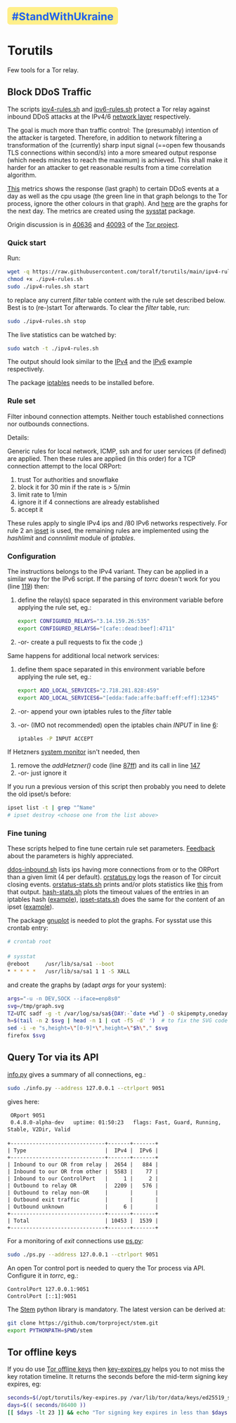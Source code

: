 [![StandWithUkraine](https://raw.githubusercontent.com/vshymanskyy/StandWithUkraine/main/badges/StandWithUkraine.svg)](https://github.com/vshymanskyy/StandWithUkraine/blob/main/docs/README.md)

# Torutils

Few tools for a Tor relay.

## Block DDoS Traffic

The scripts [ipv4-rules.sh](./ipv4-rules.sh) and [ipv6-rules.sh](./ipv6-rules.sh) protect a Tor relay
against inbound DDoS attacks at the IPv4/6 [network layer](https://upload.wikimedia.org/wikipedia/commons/3/37/Netfilter-packet-flow.svg) respectively.

The goal is much more than traffic control:
The (presumably) intention of the attacker is targeted.
Therefore, in addition to network filtering a transformation of the (currently) sharp input signal
(==open few thousands TLS connections within second/s)
into a more smeared output response (which needs minutes to reach the maximum) is achieved.
This shall make it harder for an attacker to get reasonable results from a time correlation algorithm.

[This](./doc/network-metric.svg) metrics shows the response (last graph) to certain DDoS events at a day
as well as the cpu usage (the green line in that graph belongs to the Tor process, ignore the other colours in that graph).
And [here](./doc/network-metric-nextday.svg) are the graphs for the next day.
The metrics are created using the [sysstat](http://sebastien.godard.pagesperso-orange.fr/) package.

Origin discussion is in [40636](https://gitlab.torproject.org/tpo/core/tor/-/issues/40636)
and [40093](https://gitlab.torproject.org/tpo/community/support/-/issues/40093#note_2841393)
of the [Tor project](https://www.torproject.org/).

### Quick start

Run:

```bash
wget -q https://raw.githubusercontent.com/toralf/torutils/main/ipv4-rules.sh -O ipv4-rules.sh
chmod +x ./ipv4-rules.sh
sudo ./ipv4-rules.sh start
```

to replace any current _filter_ table content with the rule set described below.
Best is to (re-)start Tor afterwards.
To clear the _filter_ table, run:

```bash
sudo ./ipv4-rules.sh stop
```

The live statistics can be watched by:

```bash
sudo watch -t ./ipv4-rules.sh
```

The output should look similar to the [IPv4](./doc/iptables-L.txt) and the [IPv6](./doc/ip6tables-L.txt) example respectively.

The package [iptables](https://www.netfilter.org/projects/iptables/) needs to be installed before.
### Rule set

Filter inbound connection attempts.
Neither touch established connections nor outbounds connections.

Details:

Generic rules for local network, ICMP, ssh and for user services (if defined) are applied.
Then these rules are applied (in this order) for a TCP connection attempt to the local ORPort:

1. trust Tor authorities and snowflake
1. block it for 30 min if the rate is > 5/min
1. limit rate to 1/min
1. ignore it if 4 connections are already established
1. accept it

These rules apply to single IPv4 ips and /80 IPv6 networks respectively.
For rule 2 an [ipset](https://ipset.netfilter.org) is used, the remaining rules are implemented
using the _hashlimit_ and _connnlimit_ module of _iptables_.

### Configuration

The instructions belongs to the IPv4 variant.
They can be applied in a similar way for the IPv6 script.
If the parsing of _torrc_ doesn't work for you (line [119](ipv4-rules.sh#L119)) then:

1. define the relay(s) space separated in this environment variable before applying the rule set, eg.:

    ```bash
    export CONFIGURED_RELAYS="3.14.159.26:535"
    export CONFIGURED_RELAYS6="[cafe::dead:beef]:4711"
    ```

1. -or- create a pull requests to fix the code ;)

Same happens for additional local network services:

1. define them space separated in this environment variable before applying the rule set, eg.:

    ```bash
    export ADD_LOCAL_SERVICES="2.718.281.828:459"
    export ADD_LOCAL_SERVICES6="[edda:fade:affe:baff:eff:eff]:12345"
    ```

1. -or- append your own iptables rules to the _filter_ table

1. -or- (IMO not recommended) open the iptables chain _INPUT_ in line [6](ipv4-rules.sh#L6):

    ```bash
    iptables -P INPUT ACCEPT
    ```

If Hetzners [system monitor](https://docs.hetzner.com/robot/dedicated-server/security/system-monitor/) isn't needed, then

1. remove the _addHetzner()_ code (line [87ff](ipv4-rules.sh#L87)) and its call in line [147](ipv4-rules.sh#L147)
1. -or- just ignore it

If you run a previous version of this script then probably you need to delete the old ipset/s before:

```bash
ipset list -t | grep "^Name"
# ipset destroy <choose one from the list above>
```

### Fine tuning

These scripts helped to fine tune certain rule set parameters.
[Feedback](https://github.com/toralf/torutils/issues) about the parameters is highly appreciated.

[ddos-inbound.sh](./ddos-inbound.sh) lists ips having more connections from or to the ORPort than a given limit (4 per default).
[orstatus.py](./orstatus.py) logs the reason of Tor circuit closing events.
[orstatus-stats.sh](./orstatus-stats.sh) prints and/or plots statistics like
[this](./doc/orstatus-stats.sh.txt) from that output.
[hash-stats.sh](./hash-stats.sh) plots the timeout values of the entries in an iptables hash
([example](./doc/hash-stats.sh.txt)),
[ipset-stats.sh](./ipset-stats.sh) does the same for the content of an ipset
([example](./doc/ipset-stats.sh.txt)).

The package [gnuplot](http://www.gnuplot.info/) is needed to plot the graphs.
For sysstat use this crontab entry:

```bash
# crontab root

# sysstat
@reboot     /usr/lib/sa/sa1 --boot
* * * * *   /usr/lib/sa/sa1 1 1 -S XALL
```

and create the graphs by (adapt _args_ for your system):

```bash
args="-u -n DEV,SOCK --iface=enp8s0"
svg=/tmp/graph.svg
TZ=UTC sadf -g -t /var/log/sa/sa${DAY:-`date +%d`} -O skipempty,oneday -- $args > $svg
h=$(tail -n 2 $svg | head -n 1 | cut -f5 -d' ')  # to fix the SVG code
sed -i -e "s,height=\"[0-9]*\",height=\"$h\"," $svg
firefox $svg
```

## Query Tor via its API

[info.py](./info.py) gives a summary of all connections, eg.:

```bash
sudo ./info.py --address 127.0.0.1 --ctrlport 9051
```

gives here:

```console
 ORport 9051
 0.4.8.0-alpha-dev   uptime: 01:50:23   flags: Fast, Guard, Running, Stable, V2Dir, Valid

+------------------------------+-------+-------+
| Type                         |  IPv4 |  IPv6 |
+------------------------------+-------+-------+
| Inbound to our OR from relay |  2654 |   884 |
| Inbound to our OR from other |  5583 |    77 |
| Inbound to our ControlPort   |     1 |     2 |
| Outbound to relay OR         |  2209 |   576 |
| Outbound to relay non-OR     |       |       |
| Outbound exit traffic        |       |       |
| Outbound unknown             |     6 |       |
+------------------------------+-------+-------+
| Total                        | 10453 |  1539 |
+------------------------------+-------+-------+
```

For a monitoring of _exit_ connections use [ps.py](./ps.py):

```bash
sudo ./ps.py --address 127.0.0.1 --ctrlport 9051
```

An open Tor control port is needed to query the Tor process via API.
Configure it in _torrc_, eg.:

```console
ControlPort 127.0.0.1:9051
ControlPort [::1]:9051
```

The [Stem](https://stem.torproject.org/index.html) python library is mandatory.
The latest version can be derived at:

```bash
git clone https://github.com/torproject/stem.git
export PYTHONPATH=$PWD/stem
```

## Tor offline keys

If you do use [Tor offline keys](https://support.torproject.org/relay-operators/offline-ed25519/)
then [key-expires.py](./key-expires.py) helps you to not miss the key rotation timeline.
It returns the seconds before the mid-term signing key expires, eg:

```bash
seconds=$(/opt/torutils/key-expires.py /var/lib/tor/data/keys/ed25519_signing_cert)
days=$(( seconds/86400 ))
[[ $days -lt 23 ]] && echo "Tor signing key expires in less than $days day(s)"
```
